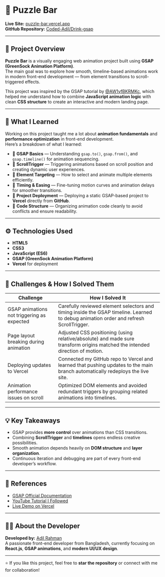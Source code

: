 # 🧩 Puzzle Bar

**Live Site:** [puzzle-bar.vercel.app](https://puzzle-bar.vercel.app)  
**GitHub Repository:** [Coded-Adil/Drink-gsap](https://github.com/Coded-Adil/Drink-gsap)

---

## 🚀 Project Overview
**Puzzle Bar** is a visually engaging web animation project built using **GSAP (GreenSock Animation Platform)**.  
The main goal was to explore how smooth, timeline-based animations work in modern front-end development — from element transitions to scroll-triggered effects.

This project was inspired by the GSAP tutorial by [@AW1yfBKRMKc](https://youtu.be/AW1yfBKRMKc?si=dKlBN1VgQbiQ4xYF), which helped me understand how to combine **JavaScript animation logic** with clean **CSS structure** to create an interactive and modern landing page.

---

## 🧠 What I Learned
Working on this project taught me a lot about **animation fundamentals** and **performance optimization** in front-end development.  
Here’s a breakdown of what I learned:

- 🔹 **GSAP Basics** — Understanding `gsap.to()`, `gsap.from()`, and `gsap.timeline()` for animation sequencing.
- 🔹 **ScrollTrigger** — Triggering animations based on scroll position and creating dynamic user experiences.
- 🔹 **Element Targeting** — How to select and animate multiple elements efficiently.
- 🔹 **Timing & Easing** — Fine-tuning motion curves and animation delays for smoother transitions.
- 🔹 **Project Deployment** — Deploying a static GSAP-based project to **Vercel** directly from **GitHub**.
- 🔹 **Code Structure** — Organizing animation code cleanly to avoid conflicts and ensure readability.

---

## ⚙️ Technologies Used
- **HTML5**
- **CSS3**
- **JavaScript (ES6)**
- **GSAP (GreenSock Animation Platform)**
- **Vercel** for deployment

---

## 🧩 Challenges & How I Solved Them

| Challenge | How I Solved It |
|------------|-----------------|
| GSAP animations not triggering as expected | Carefully reviewed element selectors and timing inside the GSAP timeline. Learned to debug animation order and refresh ScrollTrigger. |
| Page layout breaking during animation | Adjusted CSS positioning (using relative/absolute) and made sure transform origins matched the intended direction of motion. |
| Deploying updates to Vercel | Connected my GitHub repo to Vercel and learned that pushing updates to the main branch automatically redeploys the live site. |
| Animation performance issues on scroll | Optimized DOM elements and avoided redundant triggers by grouping related animations into timelines. |

---

## 💡 Key Takeaways
- GSAP provides **more control** over animations than CSS transitions.
- Combining **ScrollTrigger** and **timelines** opens endless creative possibilities.
- Smooth animation depends heavily on **DOM structure** and **layer organization**.
- Continuous iteration and debugging are part of every front-end developer’s workflow.

---

## 🔗 References
- [GSAP Official Documentation](https://greensock.com/docs/)
- [YouTube Tutorial I Followed](https://youtu.be/AW1yfBKRMKc?si=dKlBN1VgQbiQ4xYF)
- [Live Demo on Vercel](https://puzzle-bar.vercel.app)

---

## 👨‍💻 About the Developer
**Developed by:** [Adil Rahman](https://github.com/Coded-Adil)  
A passionate front-end developer from Bangladesh, currently focusing on **React.js**, **GSAP animations**, and **modern UI/UX design**.

---

⭐ If you like this project, feel free to **star the repository** or connect with me for collaboration!

